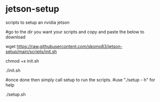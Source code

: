 # jetson-setup
scripts to setup an nvidia jetson

#go to the dir you want your scripts and copy and paste the below to download

wget https://raw.githubusercontent.com/skomo83/jetson-setup/main/scripts/init.sh

chmod +x init.sh

./init.sh

#once done then simply call setup to run the scripts. 
#use "./setup - h" for help

./setup.sh

